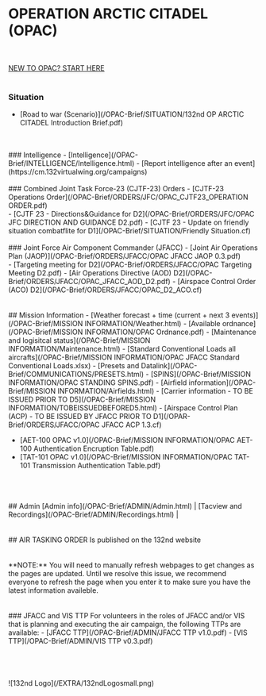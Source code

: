 # OPERATION ARCTIC CITADEL (OPAC)
<br>

[NEW TO OPAC? START HERE](/OPAC-Brief/ADMIN/Start.html)  
<br>

### Situation
- [Road to war (Scenario)](/OPAC-Brief/SITUATION/132nd OP ARCTIC CITADEL Introduction Brief.pdf) 
<br>
<br>
### Intelligence 
- [Intelligence](/OPAC-Brief/INTELLIGENCE/Intelligence.html)
- [Report intelligence after an event](https://cm.132virtualwing.org/campaigns)
<br>
<br>
### Combined Joint Task Force-23 (CJTF-23) Orders
- [CJTF-23 Operations Order](/OPAC-Brief/ORDERS/JFC/OPAC_CJTF23_OPERATION ORDER.pdf)
<br>
- [CJTF 23 - Directions&Guidance for D2](/OPAC-Brief/ORDERS/JFC/OPAC JFC DIRECTION AND GUIDANCE D2.pdf)
- [CJTF 23 - Update on friendly situation combatflite for D1](/OPAC-Brief/SITUATION/Friendly Situation.cf)
<br>
<br>
### Joint Force Air Component Commander (JFACC)
- [Joint Air Operations Plan (JAOP)](/OPAC-Brief/ORDERS/JFACC/OPAC JFACC JAOP 0.3.pdf)
<br>
- [Targeting meeting for D2](/OPAC-Brief/ORDERS/JFACC/OPAC Targeting Meeting D2.pdf)
- [Air Operations Directive (AOD) D2](/OPAC-Brief/ORDERS/JFACC/OPAC_JFACC_AOD_D2.pdf)
- [Airspace Control Order (ACO) D2](/OPAC-Brief/ORDERS/JFACC/OPAC_D2_ACO.cf)

<br>
<br>
<br>
## Mission Information
- [Weather forecast + time (current + next 3 events)](/OPAC-Brief/MISSION INFORMATION/Weather.html)  
- [Available ordnance](/OPAC-Brief/MISSION INFORMATION/OPAC Ordnance.pdf) 
- [Maintenance and logisitcal status](/OPAC-Brief/MISSION INFORMATION/Maintenance.html) 
- [Standard Conventional Loads all aircrafts](/OPAC-Brief/MISSION INFORMATION/OPAC JFACC Standard Conventional Loads.xlsx)
- [Presets and Datalink](/OPAC-Brief/COMMUNICATIONS/PRESETS.html) 
- [SPINS](/OPAC-Brief/MISSION INFORMATION/OPAC STANDING SPINS.pdf)
- [Airfield information](/OPAC-Brief/MISSION INFORMATION/Airfields.html)
- [Carrier information - TO BE ISSUED PRIOR TO D5](/OPAC-Brief/MISSION INFORMATION/TOBEISSUEDBEFORED5.html)
- [Airspace Control Plan (ACP) - TO BE ISSUED BY JFACC PRIOR TO D1](/OPAR-Brief/ORDERS/JFACC/OPAC JFACC ACP 1.3.cf)

- [AET-100 OPAC v1.0](/OPAC-Brief/MISSION INFORMATION/OPAC AET-100 Authentication Encruption Table.pdf)
- [TAT-101 OPAC v1.0](/OPAC-Brief/MISSION INFORMATION/OPAC TAT-101 Transmission Authentication Table.pdf)


<br>
<br>
<br>
## Admin
[Admin info](/OPAC-Brief/ADMIN/Admin.html) | [Tacview and Recordings](/OPAC-Brief/ADMIN/Recordings.html) | 



<br>
<br>
<br>
## AIR TASKING ORDER
Is published on the 132nd website

<br>
<br>
<br>
**NOTE:** You will need to manually refresh webpages to get changes as the pages are updated. Until we resolve this issue, we recommend everyone to refresh the page when you enter it to make sure you have the latest information availeble.
<br>
<br>
<br>
### JFACC and VIS TTP
For volunteers in the roles of JFACC and/or VIS that is planning and executing the air campaign, the following TTPs are available:
- [JFACC TTP](/OPAC-Brief/ADMIN/JFACC TTP v1.0.pdf)
- [VIS TTP](/OPAC-Brief/ADMIN/VIS TTP v0.3.pdf)
<br>
<br>
<br>
<br>
<br>
![132nd Logo](/EXTRA/132ndLogosmall.png)